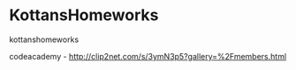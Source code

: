 # KottansHomeworks
kottanshomeworks

codeacademy - http://clip2net.com/s/3ymN3p5?gallery=%2Fmembers.html

